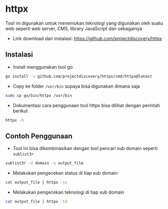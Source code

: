 # httpx
Tool ini digunakan untuk menemukan teknologi yang digunakan oleh suatu web seperti web server, CMS, library JavaScript dan sebagainya

- Link download dan instalasi: https://github.com/projectdiscovery/httpx

## Instalasi
- Install menggunakan tool go
```sh
go install -v github.com/projectdiscovery/httpx/cmd/httpx@latest
```

- Copy ke folder `/usr/bin` supaya bisa digunakan dimana saja
```sh
sudo cp go/bin/httpx /usr/bin
```

- Dokumentasi cara penggunaan tool httpx bisa dilihat dengan perintah berikut
```sh
httpx -h
```

## Contoh Penggunaan
- Tool ini bisa dikombinasikan dengan tool pencari sub domain seperti `sublist3r`
```sh
sublist3r -d domain -o output_file
```

- Melakukan pengecekan status di tiap sub domain
```sh
cat output_file | httpx -sc
```

- Melakukan pengecekan teknologi di tiap sub domain
```sh
cat output_file | httpx -td
```
